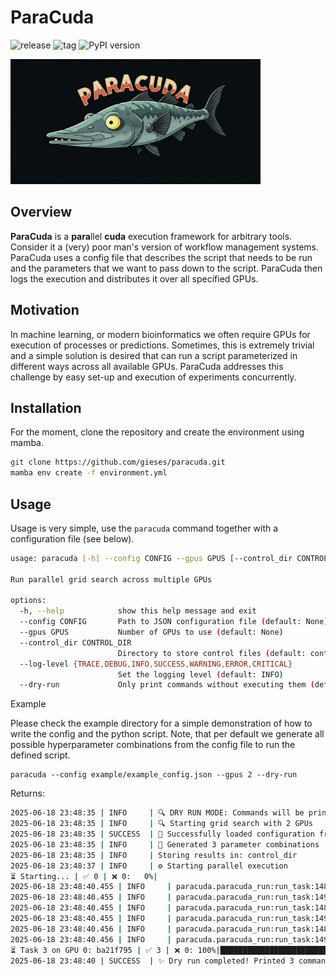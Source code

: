 # ParaCuda

![release](https://flat-badgen.vercel.app/github/release/gieses/paracuda)
![tag](https://flat-badgen.vercel.app/github/tag/gieses/ParaCuda)
![PyPI version](https://flat-badgen.vercel.app/pypi/v/ParaCuda)

<img src="assets/paracuda.png" width="400" height="200" alt="paracuda">

## Overview

**ParaCuda** is a **para**llel **cuda** execution framework for arbitrary tools. Consider it a (very) poor man's version of workflow
management systems. ParaCuda uses a config file that describes the script that needs to be run and the parameters
that we want to pass down to the script. ParaCuda then logs the execution and distributes it over all specified GPUs.

## Motivation

In machine learning, or modern bioinformatics we often require GPUs for execution of processes or predictions. Sometimes,
this is extremely trivial and a simple solution is desired that can run a script parameterized in different ways across
all available GPUs. ParaCuda addresses this challenge by easy set-up and execution of experiments concurrently.

## Installation

For the moment, clone the repository and create the environment using mamba.

```bash
git clone https://github.com/gieses/paracuda.git
mamba env create -f environment.yml
```


## Usage

Usage is very simple, use the `paracuda` command together with a configuration file (see below).

```bash
usage: paracuda [-h] --config CONFIG --gpus GPUS [--control_dir CONTROL_DIR] [--log-level {TRACE,DEBUG,INFO,SUCCESS,WARNING,ERROR,CRITICAL}] [--dry-run]

Run parallel grid search across multiple GPUs

options:
  -h, --help            show this help message and exit
  --config CONFIG       Path to JSON configuration file (default: None)
  --gpus GPUS           Number of GPUs to use (default: None)
  --control_dir CONTROL_DIR
                        Directory to store control files (default: control_dir)
  --log-level {TRACE,DEBUG,INFO,SUCCESS,WARNING,ERROR,CRITICAL}
                        Set the logging level (default: INFO)
  --dry-run             Only print commands without executing them (default: False)

```

Example

Please check the example directory for a simple demonstration of how to write the config and the python script. Note, 
that per default we generate all possible hyperparameter combinations from the config file to run the defined script.

```
paracuda --config example/example_config.json --gpus 2 --dry-run
```

Returns:

```bash
2025-06-18 23:48:35 | INFO     | 🔍 DRY RUN MODE: Commands will be printed but not executed
2025-06-18 23:48:35 | INFO     | 🔍 Starting grid search with 2 GPUs
2025-06-18 23:48:35 | SUCCESS  | 📂 Successfully loaded configuration from example/example_config.json
2025-06-18 23:48:35 | INFO     | 🧮 Generated 3 parameter combinations
2025-06-18 23:48:35 | INFO     | Storing results in: control_dir
2025-06-18 23:48:37 | INFO     | ⚙️ Starting parallel execution                                                                                                                                             
⏳ Starting... | ✅ 0 | ❌ 0:   0%|                                                                                                                                                          | 0/3 [00:02<?]
2025-06-18 23:48:40.455 | INFO     | paracuda.paracuda_run:run_task:148 - 🔍 [DRY RUN] Task 1 on GPU 0: c5b39f71
2025-06-18 23:48:40.455 | INFO     | paracuda.paracuda_run:run_task:149 - 📝 Command: CUDA_VISIBLE_DEVICES=0 python example/example_script.py --number 1 > control_dir/c5b39f7159270a92961b45aaf8ea44fa.log 2>&1
2025-06-18 23:48:40.455 | INFO     | paracuda.paracuda_run:run_task:148 - 🔍 [DRY RUN] Task 2 on GPU 1: e360de0c
2025-06-18 23:48:40.455 | INFO     | paracuda.paracuda_run:run_task:149 - 📝 Command: CUDA_VISIBLE_DEVICES=1 python example/example_script.py --number 2 > control_dir/e360de0cffb59c8b5711943068cee5e2.log 2>&1
2025-06-18 23:48:40.456 | INFO     | paracuda.paracuda_run:run_task:148 - 🔍 [DRY RUN] Task 3 on GPU 0: ba21f795
2025-06-18 23:48:40.456 | INFO     | paracuda.paracuda_run:run_task:149 - 📝 Command: CUDA_VISIBLE_DEVICES=0 python example/example_script.py --number 3 > control_dir/ba21f7957fd020b1c4473607144bf4ac.log 2>&1
⏳ Task 3 on GPU 0: ba21f795 | ✅ 3 | ❌ 0: 100%|████████████████████████████████████████████████████████████████████████████████████████████████████████████████████████████████████████| 3/3 [00:02<00:00]
2025-06-18 23:48:40 | SUCCESS  | ✨ Dry run completed! Printed 3 commands

```
